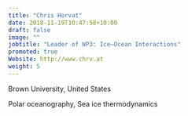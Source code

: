 ```yaml
---
title: "Chris Horvat"
date: 2018-11-19T10:47:58+10:00
draft: false
image: ""
jobtitle: "Leader of WP3: Ice–Ocean Interactions"
promoted: true
Website: http://www.chrv.at
weight: 5
---
```


Brown University, United States

Polar oceanography, Sea ice thermodynamics
